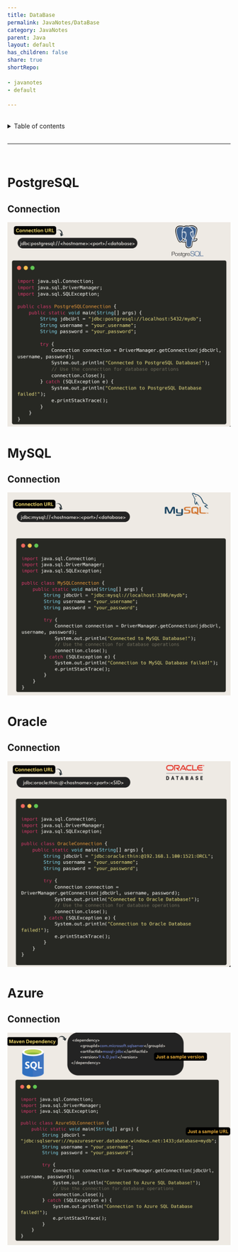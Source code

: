 ```yaml
---
title: DataBase
permalink: JavaNotes/DataBase
category: JavaNotes
parent: Java
layout: default
has_children: false
share: true
shortRepo:

- javanotes
- default

---
```


<br/>

<details markdown="block">                
<summary>                
Table of contents                
</summary>                
{: .text-delta }                
1. TOC                
{:toc}                
</details>

<br/>

---

<br/>

# PostgreSQL

## Connection

![postgreSQLConnection.png](assets%2Fimages%2FpostgreSQLConnection.png)

# MySQL

## Connection

![mySQLConnection.png](assets%2Fimages%2FmySQLConnection.png)

# Oracle

## Connection

![oracleConnection.png](assets%2Fimages%2ForacleConnection.png)

# Azure

## Connection

![azureSQLConnection.png](assets%2Fimages%2FazureSQLConnection.png)